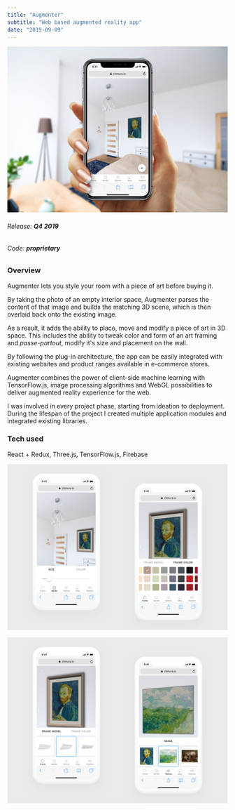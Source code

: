 ```yaml
---
title: "Augmenter"
subtitle: "Web based augmented reality app"
date: "2019-09-09"
---
```


![Augmented Reality App](augmenter-hero.jpg)

###### Release: **Q4 2019**
###### Code: **proprietary**

### Overview

Augmenter lets you style your room with a piece of art before buying it.

By taking the photo of an empty interior space, Augmenter parses the content of that image and builds the matching 3D scene, which is then overlaid back onto the existing image.

As a result, it adds the ability to place, move and modify a piece of art in 3D space. This includes the ability to tweak color and form of an art framing and *passe-partout*, modify it's size and placement on the wall.

By following the plug-in architecture, the app can be easily integrated with existing websites and product ranges available in e-commerce stores.

Augmenter combines the power of client-side machine learning with TensorFlow.js, image processing algorithms and WebGL possibilities to deliver augmented reality experience for the web.

I was involved in every project phase, starting from ideation to deployment. During the lifespan of the project I created multiple application modules and integrated existing libraries.

### Tech used

React + Redux, Three.js, TensorFlow.js, Firebase

![Augmented Reality App](01.jpg)

![Augmented Reality App](02.jpg)
